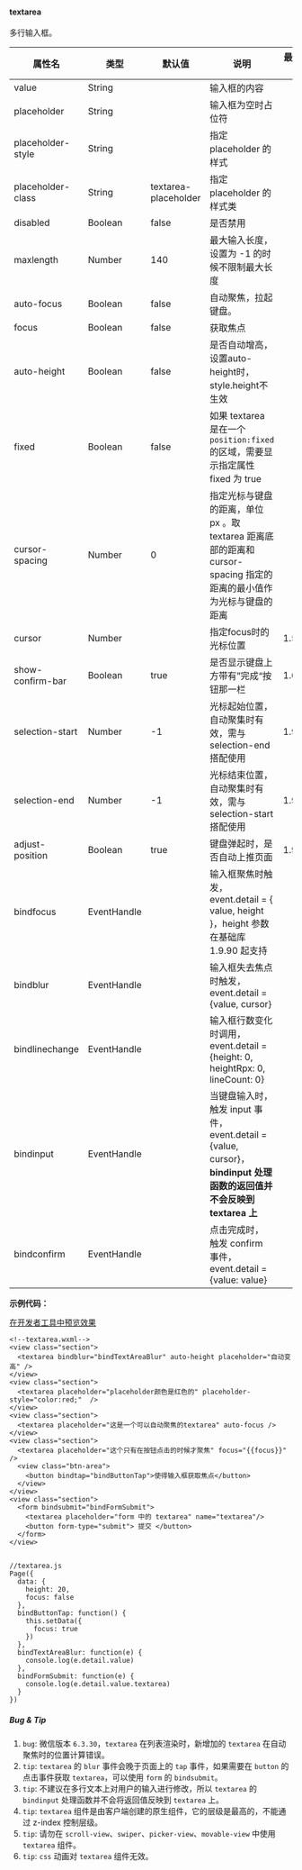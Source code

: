 <!-- https://mp.weixin.qq.com/debug/wxadoc/dev/component/textarea.html -->

#### textarea

多行输入框。

  属性名              |  类型          |  默认值                 |  说明                                                                                         |  最低版本 
----------------------|----------------|-------------------------|-----------------------------------------------------------------------------------------------|-----------
  value               |  String        |                         |  输入框的内容                                                                                 |           
  placeholder         |  String        |                         |  输入框为空时占位符                                                                           |           
  placeholder-style   |  String        |                         |  指定 placeholder 的样式                                                                      |           
  placeholder-class   |  String        |  textarea-placeholder   |  指定 placeholder 的样式类                                                                    |           
  disabled            |  Boolean       |  false                  |  是否禁用                                                                                     |           
  maxlength           |  Number        |  140                    |  最大输入长度，设置为 -1 的时候不限制最大长度                                                 |           
  auto-focus          |  Boolean       |  false                  |  自动聚焦，拉起键盘。                                                                         |           
  focus               |  Boolean       |  false                  |  获取焦点                                                                                     |           
  auto-height         |  Boolean       |  false                  |  是否自动增高，设置auto-height时，style.height不生效                                          |           
  fixed               |  Boolean       |  false                  |  如果 textarea 是在一个 `position:fixed` 的区域，需要显示指定属性 fixed 为 true               |           
  cursor-spacing      |  Number        |  0                      |指定光标与键盘的距离，单位 px 。取 textarea 距离底部的距离和 cursor-spacing 指定的距离的最小值作为光标与键盘的距离|           
  cursor              |  Number        |                         |  指定focus时的光标位置                                                                        |  1.5.0    
  show-confirm-bar    |  Boolean       |  true                   |  是否显示键盘上方带有”完成“按钮那一栏                                                         |  1.6.0    
  selection-start     |  Number        |  -1                     |  光标起始位置，自动聚集时有效，需与selection-end搭配使用                                      |  1.9.0    
  selection-end       |  Number        |  -1                     |  光标结束位置，自动聚集时有效，需与selection-start搭配使用                                    |  1.9.0    
  adjust-position     |  Boolean       |  true                   |  键盘弹起时，是否自动上推页面                                                                 |  1.9.90   
  bindfocus           |  EventHandle   |                         |  输入框聚焦时触发，event.detail = { value, height }，height 参数在基础库 1.9.90 起支持        |           
  bindblur            |  EventHandle   |                         |  输入框失去焦点时触发，event.detail = {value, cursor}                                         |           
  bindlinechange      |  EventHandle   |                         |  输入框行数变化时调用，event.detail = {height: 0, heightRpx: 0, lineCount: 0}                 |           
  bindinput           |  EventHandle   |                         |当键盘输入时，触发 input 事件，event.detail = {value, cursor}， **bindinput 处理函数的返回值并不会反映到 textarea 上**|           
  bindconfirm         |  EventHandle   |                         |  点击完成时， 触发 confirm 事件，event.detail = {value: value}                                |           

**示例代码：**

[在开发者工具中预览效果](wechatide://minicode/QAwRn6m86tYu)

    <!--textarea.wxml-->
    <view class="section">
      <textarea bindblur="bindTextAreaBlur" auto-height placeholder="自动变高" />
    </view>
    <view class="section">
      <textarea placeholder="placeholder颜色是红色的" placeholder-style="color:red;"  />
    </view>
    <view class="section">
      <textarea placeholder="这是一个可以自动聚焦的textarea" auto-focus />
    </view>
    <view class="section">
      <textarea placeholder="这个只有在按钮点击的时候才聚焦" focus="{{focus}}" />
      <view class="btn-area">
        <button bindtap="bindButtonTap">使得输入框获取焦点</button>
      </view>
    </view>
    <view class="section">
      <form bindsubmit="bindFormSubmit">
        <textarea placeholder="form 中的 textarea" name="textarea"/>
        <button form-type="submit"> 提交 </button>
      </form>
    </view>
    

    //textarea.js
    Page({
      data: {
        height: 20,
        focus: false
      },
      bindButtonTap: function() {
        this.setData({
          focus: true
        })
      },
      bindTextAreaBlur: function(e) {
        console.log(e.detail.value)
      },
      bindFormSubmit: function(e) {
        console.log(e.detail.value.textarea)
      }
    })
    

##### Bug & Tip

1.  `bug`: 微信版本 `6.3.30`，`textarea` 在列表渲染时，新增加的 `textarea` 在自动聚焦时的位置计算错误。
2.  `tip`: `textarea` 的 `blur` 事件会晚于页面上的 `tap` 事件，如果需要在 `button` 的点击事件获取 `textarea`，可以使用 `form` 的 `bindsubmit`。
3.  `tip`: 不建议在多行文本上对用户的输入进行修改，所以 `textarea` 的 `bindinput` 处理函数并不会将返回值反映到 `textarea` 上。
4.  `tip`: `textarea` 组件是由客户端创建的原生组件，它的层级是最高的，不能通过 z-index 控制层级。
5.  `tip`: 请勿在 `scroll-view`、`swiper`、`picker-view`、`movable-view` 中使用 `textarea` 组件。
6.  `tip`: `css` 动画对 `textarea` 组件无效。
